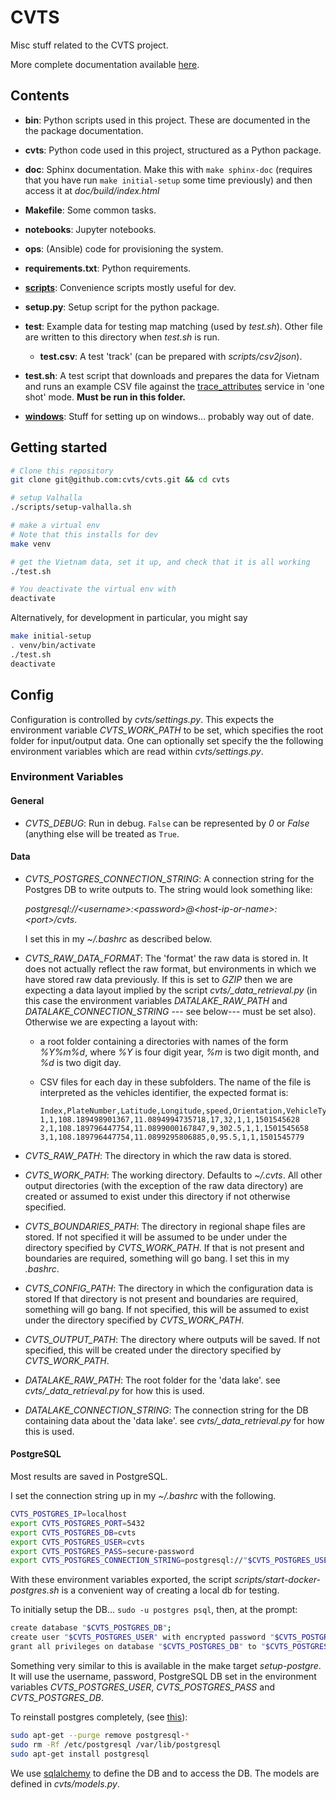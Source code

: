 # CVTS

Misc stuff related to the CVTS project.

More complete documentation available [here](https://cvts.github.io/cvts/).



## Contents

- **bin**: Python scripts used in this project. These are documented in the the
  package documentation.

- **cvts**: Python code used in this project, structured as a Python package.

- **doc**: Sphinx documentation. Make this with `make sphinx-doc` (requires
  that you have run `make initial-setup` some time previously) and then access
  it at *doc/build/index.html*

- **Makefile**: Some common tasks.

- **notebooks**: Jupyter notebooks.

- **ops**: (Ansible) code for provisioning the system.

- **requirements.txt**: Python requirements.

- **[scripts](scripts/README.md)**: Convenience scripts mostly useful for dev.

- **setup.py**: Setup script for the python package.

- **test**: Example data for testing map matching (used by *test.sh*). Other
  file are written to this directory when *test.sh* is run.

    - **test.csv**: A test 'track' (can be prepared with *scripts/csv2json*).

- **test.sh**: A test script that downloads and prepares the data for Vietnam
  and runs an example CSV file against the
  [trace_attributes](https://valhalla.readthedocs.io/en/latest/api/map-matching/api-reference/#outputs-of-trace_attributes)
  service in 'one shot' mode. **Must be run in this folder.**

- **[windows](./windows/README.md)**: Stuff for setting up on windows...
  probably way out of date.



## Getting started

```bash
# Clone this repository
git clone git@github.com:cvts/cvts.git && cd cvts

# setup Valhalla
./scripts/setup-valhalla.sh

# make a virtual env
# Note that this installs for dev
make venv

# get the Vietnam data, set it up, and check that it is all working
./test.sh

# You deactivate the virtual env with
deactivate
```


Alternatively, for development in particular, you might say

```bash
make initial-setup
. venv/bin/activate
./test.sh
deactivate
```



## Config

Configuration is controlled by *cvts/settings.py*. This expects the environment
variable *CVTS_WORK_PATH* to be set, which specifies the root folder for
input/output data. One can optionally set specify the the following environment
variables which are read within *cvts/settings.py*.

### Environment Variables

#### General

- *CVTS_DEBUG*: Run in debug. `False` can be represented by *0* or *False*
  (anything else will be treated as `True`.


#### Data

- *CVTS_POSTGRES_CONNECTION_STRING*: A connection string for the Postgres DB to
  write outputs to. The string would look something like:

  *postgresql://\<username\>:\<password\>@\<host-ip-or-name\>:\<port\>/cvts*.

  I set this in my *~/.bashrc* as described below.

- *CVTS_RAW_DATA_FORMAT*: The 'format' the raw data is stored in. It does not
  actually reflect the raw format, but environments in which we have stored raw
  data previously. If this is set to *GZIP* then we are expecting a data layout
  implied by the script *cvts/_data_retrieval.py* (in this case the environment
  variables *DATALAKE_RAW_PATH* and *DATALAKE_CONNECTION_STRING* --- see
  below--- must be set also). Otherwise we are expecting
  a layout with:

    - a root folder containing a directories with names of the form *%Y%m%d*,
      where *%Y* is four digit year, *%m* is two digit month, and *%d* is two
      digit day.

    - CSV files for each day in these subfolders. The name of the file is
      interpreted as the vehicles identifier, the expected format is:

        ```
        Index,PlateNumber,Latitude,Longitude,speed,Orientation,VehicleType,Weight,Time
        1,1,108.189498901367,11.0894994735718,17,32,1,1,1501545628
        2,1,108.189796447754,11.0899000167847,9,302.5,1,1,1501545658
        3,1,108.189796447754,11.0899295806885,0,95.5,1,1,1501545779
        ```

- *CVTS_RAW_PATH*: The directory in which the raw data is stored.

- *CVTS_WORK_PATH*: The working directory. Defaults to *~/.cvts*. All other
  output directories (with the exception of the raw data directory) are
  created or assumed to exist under this directory if not otherwise specified.

- *CVTS_BOUNDARIES_PATH*: The directory in regional shape files are stored. If
  not specified it will be assumed to be under under the directory specified by
  *CVTS_WORK_PATH*. If that is not present and boundaries are required,
  something will go bang. I set this in my *.bashrc*.

- *CVTS_CONFIG_PATH*: The directory in which the configuration data is stored
  If that directory is not present and boundaries are required, something will
  go bang. If not specified, this will be assumed to exist under the directory
  specified by *CVTS_WORK_PATH*.

- *CVTS_OUTPUT_PATH*: The directory where outputs will be saved. If not
  specified, this will be created under the directory specified by
  *CVTS_WORK_PATH*.

- *DATALAKE_RAW_PATH*: The root folder for the 'data lake'. see
  *cvts/_data_retrieval.py* for how this is used.

- *DATALAKE_CONNECTION_STRING*: The connection string for the DB containing data
  about the 'data lake'. see *cvts/_data_retrieval.py* for how this is used.


#### PostgreSQL

Most results are saved in PostgreSQL.

I set the connection string up in my *~/.bashrc* with the following.

```bash
CVTS_POSTGRES_IP=localhost
export CVTS_POSTGRES_PORT=5432
export CVTS_POSTGRES_DB=cvts
export CVTS_POSTGRES_USER=cvts
export CVTS_POSTGRES_PASS=secure-password
export CVTS_POSTGRES_CONNECTION_STRING=postgresql://"$CVTS_POSTGRES_USER":"$CVTS_POSTGRES_PASS"@"$CVTS_POSTGRES_IP":"$CVTS_POSTGRES_PORT"/"$CVTS_POSTGRES_DB"
```

With these environment variables exported, the script
*scripts/start-docker-postgres.sh* is a convenient way of creating a local db
for testing.

To initially setup the DB... `sudo -u postgres psql`, then, at the prompt:

```bash
create database "$CVTS_POSTGRES_DB";
create user "$CVTS_POSTGRES_USER" with encrypted password "$CVTS_POSTGRES_PASS";
grant all privileges on database "$CVTS_POSTGRES_DB" to "$CVTS_POSTGRES_USER";
```

Something very similar to this is available in the make target *setup-postgre*.
It will use the username, password, PostgreSQL DB set in the environment
variables *CVTS_POSTGRES_USER*, *CVTS_POSTGRES_PASS* and *CVTS_POSTGRES_DB*.

To reinstall postgres completely, (see
[this](https://askubuntu.com/questions/817868/how-do-i-reinstall-postgresql-9-5-on-ubuntu-xenial-16-04-1)):

```bash
sudo apt-get --purge remove postgresql-*
sudo rm -Rf /etc/postgresql /var/lib/postgresql
sudo apt-get install postgresql
```

We use [sqlalchemy](https://www.sqlalchemy.org/) to define the DB and to access
the DB. The models are defined in *cvts/models.py*.
